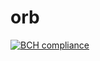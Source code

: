 # orb

[![BCH compliance](https://bettercodehub.com/edge/badge/v-zhidu/orb?branch=master)](https://bettercodehub.com/)


